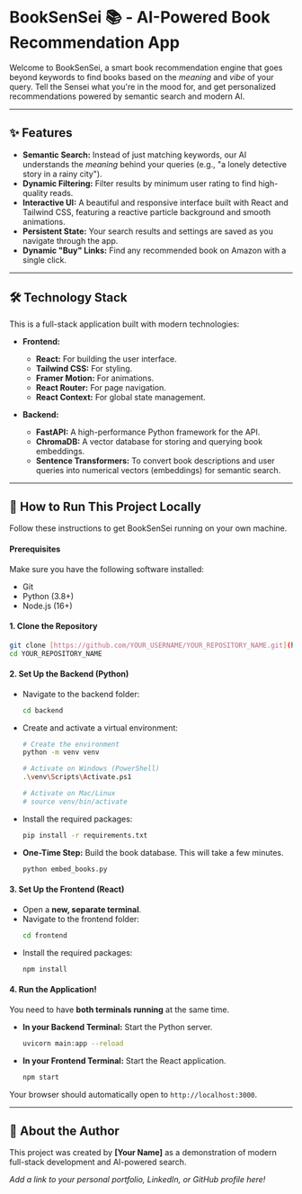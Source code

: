 # BookSenSei 📚 - AI-Powered Book Recommendation App

Welcome to BookSenSei, a smart book recommendation engine that goes beyond keywords to find books based on the *meaning* and *vibe* of your query. Tell the Sensei what you're in the mood for, and get personalized recommendations powered by semantic search and modern AI.



---

## ✨ Features

* **Semantic Search:** Instead of just matching keywords, our AI understands the *meaning* behind your queries (e.g., "a lonely detective story in a rainy city").
* **Dynamic Filtering:** Filter results by minimum user rating to find high-quality reads.
* **Interactive UI:** A beautiful and responsive interface built with React and Tailwind CSS, featuring a reactive particle background and smooth animations.
* **Persistent State:** Your search results and settings are saved as you navigate through the app.
* **Dynamic "Buy" Links:** Find any recommended book on Amazon with a single click.

---

## 🛠️ Technology Stack

This is a full-stack application built with modern technologies:

* **Frontend:**
    * **React:** For building the user interface.
    * **Tailwind CSS:** For styling.
    * **Framer Motion:** For animations.
    * **React Router:** For page navigation.
    * **React Context:** For global state management.

* **Backend:**
    * **FastAPI:** A high-performance Python framework for the API.
    * **ChromaDB:** A vector database for storing and querying book embeddings.
    * **Sentence Transformers:** To convert book descriptions and user queries into numerical vectors (embeddings) for semantic search.

---

## 🚀 How to Run This Project Locally

Follow these instructions to get BookSenSei running on your own machine.

#### **Prerequisites**
Make sure you have the following software installed:
* Git
* Python (3.8+)
* Node.js (16+)

#### **1. Clone the Repository**
```bash
git clone [https://github.com/YOUR_USERNAME/YOUR_REPOSITORY_NAME.git](https://github.com/YOUR_USERNAME/YOUR_REPOSITORY_NAME.git)
cd YOUR_REPOSITORY_NAME
```

#### **2. Set Up the Backend (Python)**
* Navigate to the backend folder:
    ```bash
    cd backend
    ```
* Create and activate a virtual environment:
    ```bash
    # Create the environment
    python -m venv venv
    
    # Activate on Windows (PowerShell)
    .\venv\Scripts\Activate.ps1
    
    # Activate on Mac/Linux
    # source venv/bin/activate
    ```
* Install the required packages:
    ```bash
    pip install -r requirements.txt
    ```
* **One-Time Step:** Build the book database. This will take a few minutes.
    ```bash
    python embed_books.py
    ```

#### **3. Set Up the Frontend (React)**
* Open a **new, separate terminal**.
* Navigate to the frontend folder:
    ```bash
    cd frontend 
    ```
* Install the required packages:
    ```bash
    npm install
    ```

#### **4. Run the Application!**
You need to have **both terminals running** at the same time.

* **In your Backend Terminal:** Start the Python server.
    ```bash
    uvicorn main:app --reload
    ```
* **In your Frontend Terminal:** Start the React application.
    ```bash
    npm start
    ```

Your browser should automatically open to `http://localhost:3000`.

---

## 👤 About the Author

This project was created by **[Your Name]** as a demonstration of modern full-stack development and AI-powered search.

_Add a link to your personal portfolio, LinkedIn, or GitHub profile here!_
